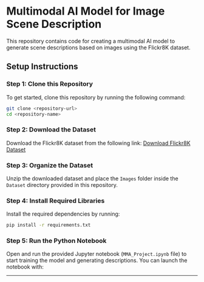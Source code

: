 # Multimodal AI Model for Image Scene Description

This repository contains code for creating a multimodal AI model to generate scene descriptions based on images using the Flickr8K dataset.

## Setup Instructions

### Step 1: Clone this Repository
To get started, clone this repository by running the following command:
```bash
git clone <repository-url>
cd <repository-name>
```

### Step 2: Download the Dataset
Download the Flickr8K dataset from the following link:
[Download Flickr8K Dataset](https://www.kaggle.com/datasets/adityajn105/flickr8k/data?select=Images)

### Step 3: Organize the Dataset
Unzip the downloaded dataset and place the `Images` folder inside the `Dataset` directory provided in this repository.

### Step 4: Install Required Libraries
Install the required dependencies by running:
```bash
pip install -r requirements.txt
```

### Step 5: Run the Python Notebook
Open and run the provided Jupyter notebook (`MMA_Project.ipynb` file) to start training the model and generating descriptions. You can launch the notebook with:

---

